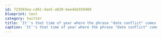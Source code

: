 ```yaml
---
id: 723593ea-cd61-4ae5-a020-bee4de550489
blueprint: text
category: twitter
title: 'It''s that time of year where the phrase "date conflict" comes up 3 times a day'
caption: 'It''s that time of year where the phrase "date conflict" comes up 3 times a day'
---
```


